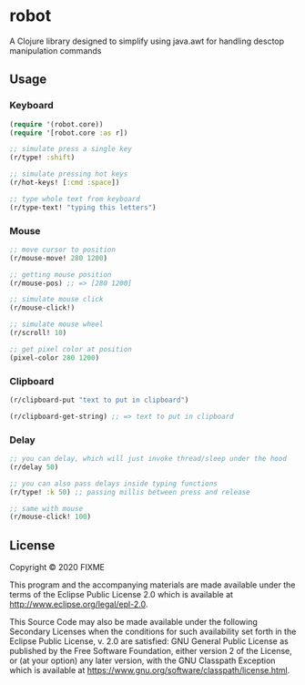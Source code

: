 # robot

A Clojure library designed to simplify using java.awt for handling desctop manipulation commands

## Usage

### Keyboard
```clojure
(require '(robot.core))
(require '[robot.core :as r])

;; simulate press a single key 
(r/type! :shift)

;; simulate pressing hot keys
(r/hot-keys! [:cmd :space])

;; type whole text from keyboard 
(r/type-text! "typing this letters")
```

### Mouse
```clojure
;; move cursor to position
(r/mouse-move! 280 1200)

;; getting mouse position
(r/mouse-pos) ;; => [280 1200]

;; simulate mouse click
(r/mouse-click!)

;; simulate mouse wheel
(r/scroll! 10)

;; get pixel color at position
(pixel-color 280 1200)
```

### Clipboard
```clojure
(r/clipboard-put "text to put in clipboard")

(r/clipboard-get-string) ;; => text to put in clipboard
```

### Delay
```clojure
;; you can delay, which will just invoke thread/sleep under the hood
(r/delay 50)

;; you can also pass delays inside typing functions
(r/type! :k 50) ;; passing millis between press and release

;; same with mouse 
(r/mouse-click! 100) 
```

## License

Copyright © 2020 FIXME

This program and the accompanying materials are made available under the
terms of the Eclipse Public License 2.0 which is available at
http://www.eclipse.org/legal/epl-2.0.

This Source Code may also be made available under the following Secondary
Licenses when the conditions for such availability set forth in the Eclipse
Public License, v. 2.0 are satisfied: GNU General Public License as published by
the Free Software Foundation, either version 2 of the License, or (at your
option) any later version, with the GNU Classpath Exception which is available
at https://www.gnu.org/software/classpath/license.html.
